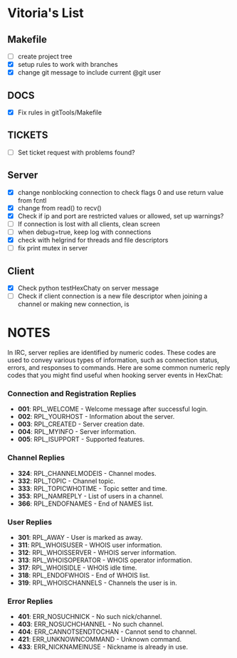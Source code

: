 # Vitoria's List
## Makefile
- [ ] create project tree
- [x] setup rules to work with branches
- [x] change git message to include current @git user

## DOCS
- [x] Fix rules in gitTools/Makefile

## TICKETS
- [ ] Set ticket request with problems found?

## Server

- [x] change nonblocking connection to check flags 0 and use return value from fcntl
- [x] change from read() to recv()
- [x] Check if ip and port are restricted values or allowed, set up warnings?
- [ ] If connection is lost with all clients, clean screen
- [ ] when debug=true, keep log with connections
- [x] check with helgrind for threads and file descriptors
- [ ] fix print mutex in server

## Client
- [x] Check python testHexChaty on server message
- [ ] Check if client connection is a new file descriptor when joining a channel or making new connection, is 
# NOTES

In IRC, server replies are identified by numeric codes. These codes are used to convey various types of information, such as connection status, errors, and responses to commands. Here are some common numeric reply codes that you might find useful when hooking server events in HexChat:

### Connection and Registration Replies
- **001**: RPL_WELCOME - Welcome message after successful login.
- **002**: RPL_YOURHOST - Information about the server.
- **003**: RPL_CREATED - Server creation date.
- **004**: RPL_MYINFO - Server information.
- **005**: RPL_ISUPPORT - Supported features.

### Channel Replies
- **324**: RPL_CHANNELMODEIS - Channel modes.
- **332**: RPL_TOPIC - Channel topic.
- **333**: RPL_TOPICWHOTIME - Topic setter and time.
- **353**: RPL_NAMREPLY - List of users in a channel.
- **366**: RPL_ENDOFNAMES - End of NAMES list.

### User Replies
- **301**: RPL_AWAY - User is marked as away.
- **311**: RPL_WHOISUSER - WHOIS user information.
- **312**: RPL_WHOISSERVER - WHOIS server information.
- **313**: RPL_WHOISOPERATOR - WHOIS operator information.
- **317**: RPL_WHOISIDLE - WHOIS idle time.
- **318**: RPL_ENDOFWHOIS - End of WHOIS list.
- **319**: RPL_WHOISCHANNELS - Channels the user is in.

### Error Replies
- **401**: ERR_NOSUCHNICK - No such nick/channel.
- **403**: ERR_NOSUCHCHANNEL - No such channel.
- **404**: ERR_CANNOTSENDTOCHAN - Cannot send to channel.
- **421**: ERR_UNKNOWNCOMMAND - Unknown command.
- **433**: ERR_NICKNAMEINUSE - Nickname is already in use.
